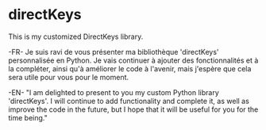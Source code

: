 # directKeys
This is my customized DirectKeys library.

-FR-
Je suis ravi de vous présenter ma bibliothèque 'directKeys' personnalisée en Python. Je vais continuer à ajouter des fonctionnalités et à la compléter, ainsi qu'à améliorer le code à l'avenir, mais j'espère que cela sera utile pour vous pour le moment.

-EN-
"I am delighted to present to you my custom Python library 'directKeys'. I will continue to add functionality and complete it, as well as improve the code in the future, but I hope that it will be useful for you for the time being."
